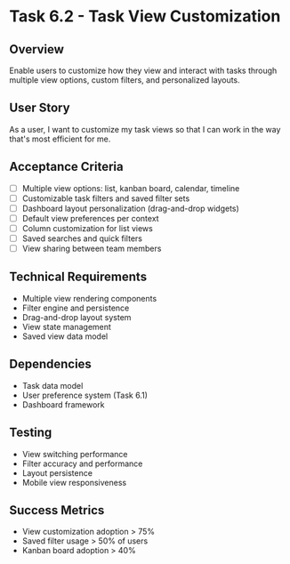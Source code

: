 # Task 6.2 - Task View Customization

## Overview
Enable users to customize how they view and interact with tasks through multiple view options, custom filters, and personalized layouts.

## User Story
As a user, I want to customize my task views so that I can work in the way that's most efficient for me.

## Acceptance Criteria
- [ ] Multiple view options: list, kanban board, calendar, timeline
- [ ] Customizable task filters and saved filter sets
- [ ] Dashboard layout personalization (drag-and-drop widgets)
- [ ] Default view preferences per context
- [ ] Column customization for list views
- [ ] Saved searches and quick filters
- [ ] View sharing between team members

## Technical Requirements
- Multiple view rendering components
- Filter engine and persistence
- Drag-and-drop layout system
- View state management
- Saved view data model

## Dependencies
- Task data model
- User preference system (Task 6.1)
- Dashboard framework

## Testing
- View switching performance
- Filter accuracy and performance
- Layout persistence
- Mobile view responsiveness

## Success Metrics
- View customization adoption > 75%
- Saved filter usage > 50% of users
- Kanban board adoption > 40%
